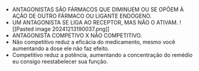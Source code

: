 - ANTAGONISTAS SÃO FÁRMACOS QUE DIMINUEM OU SE OPÕEM À AÇÃO DE OUTRO FÁRMACO OU LIGANTE ENDÓGENO.
- UM ANTAGONISTA SE LIGA AO RECEPTOR, MAS NÃO O ATIVAM.
![[Pasted image 20241213190037.png]]
- ANTAGONISTA COMPETIVO X NÃO COMPETITIVO.
- Não competitivo reduz a eficácia do medicamento, mesmo você aumentando a dose ele não faz efeito. 
- Competitivo reduz a potência, aumentando a concentração do remédio eu consigo reestabelecer sua função. 

